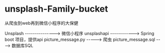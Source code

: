 # unsplash-Family-bucket
从爬虫到web再到微信小程序的大保健

Unsplash ---------------> 微信小程序
unsplashapi ------------> Spring boot 项目，提供api
picture_message.py -----> 爬虫
picture_message.sql ----> 数据库SQL
